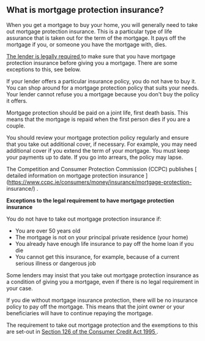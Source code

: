 ##  What is mortgage protection insurance?

When you get a mortgage to buy your home, you will generally need to take out
mortgage protection insurance. This is a particular type of life assurance
that is taken out for the term of the mortgage. It pays off the mortgage if
you, or someone you have the mortgage with, dies.

[ The lender is legally required
](https://www.irishstatutebook.ie/eli/1995/act/24/section/126/enacted/en/html#sec126)
to make sure that you have mortgage protection insurance before giving you a
mortgage. There are some exceptions to this, see below.

If your lender offers a particular insurance policy, you do not have to buy
it. You can shop around for a mortgage protection policy that suits your
needs. Your lender cannot refuse you a mortgage because you don't buy the
policy it offers.

Mortgage protection should be paid on a joint life, first death basis. This
means that the mortgage is repaid when the first person dies if you are a
couple.

You should review your mortgage protection policy regularly and ensure that
you take out additional cover, if necessary. For example, you may need
additional cover if you extend the term of your mortgage. You must keep your
payments up to date. If you go into arrears, the policy may lapse.

The Competition and Consumer Protection Commission (CCPC) publishes [ detailed
information on mortgage protection insurance
](https://www.ccpc.ie/consumers/money/insurance/mortgage-protection-
insurance/) .

**Exceptions to the legal requirement to have mortgage protection insurance**

You do not have to take out mortgage protection insurance if:

  * You are over 50 years old 
  * The mortgage is not on your principal private residence (your home) 
  * You already have enough life insurance to pay off the home loan if you die 
  * You cannot get this insurance, for example, because of a current serious illness or dangerous job 

Some lenders may insist that you take out mortgage protection insurance as a
condition of giving you a mortgage, even if there is no legal requirement in
your case.

If you die without mortgage insurance protection, there will be no insurance
policy to pay off the mortgage. This means that the joint owner or your
beneficiaries will have to continue repaying the mortgage.

The requirement to take out mortgage protection and the exemptions to this are
set-out in [ Section 126 of the Consumer Credit Act 1995
](http://www.irishstatutebook.ie/1995/en/act/pub/0024/sec0126.html#sec126) .
